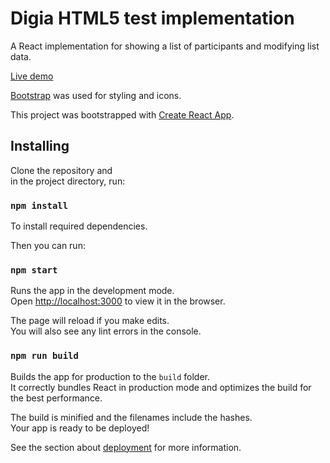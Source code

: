 # Digia HTML5 test implementation

A React implementation for showing a list of participants and modifying list data.

[Live demo](https://www.sis.uta.fi/~mj427655/react-test/)

[Bootstrap](https://getbootstrap.com/) was used for styling and icons.

This project was bootstrapped with [Create React App](https://github.com/facebook/create-react-app).

## Installing

Clone the repository and <br />
in the project directory, run:

### `npm install`

To install required dependencies.

Then you can run:

### `npm start`

Runs the app in the development mode.<br />
Open [http://localhost:3000](http://localhost:3000) to view it in the browser.

The page will reload if you make edits.<br />
You will also see any lint errors in the console.

### `npm run build`

Builds the app for production to the `build` folder.<br />
It correctly bundles React in production mode and optimizes the build for the best performance.

The build is minified and the filenames include the hashes.<br />
Your app is ready to be deployed!

See the section about [deployment](https://facebook.github.io/create-react-app/docs/deployment) for more information.
